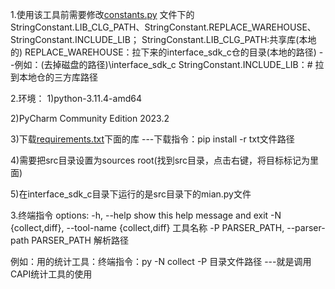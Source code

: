 1.使用该工具前需要修改[constants.py](./src/utils/constants.py)
文件下的StringConstant.LIB_CLG_PATH、StringConstant.REPLACE_WAREHOUSE、StringConstant.INCLUDE_LIB；
StringConstant.LIB_CLG_PATH:共享库(本地的)
REPLACE_WAREHOUSE：拉下来的interface_sdk_c仓的目录(本地的路径) --例如：(去掉磁盘的路径)\\interface_sdk_c
StringConstant.INCLUDE_LIB：# 拉到本地仓的三方库路径

2.环境：
1)python-3.11.4-amd64

2)PyCharm Community Edition 2023.2

3)下载[requirements.txt](./requirements.txt)下面的库 ---下载指令：pip install -r txt文件路径

4)需要把src目录设置为sources root(找到src目录，点击右键，将目标标记为里面)

5)在interface_sdk_c目录下运行的是src目录下的mian.py文件

3.终端指令
options:
  -h, --help            show this help message and exit
  -N {collect,diff}, --tool-name {collect,diff}
                        工具名称
  -P PARSER_PATH, --parser-path PARSER_PATH
                        解析路径

例如：用的统计工具：终端指令：py -N collect -P 目录文件路径   ---就是调用CAPI统计工具的使用